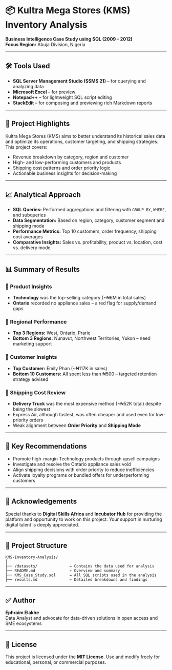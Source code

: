# 📦 Kultra Mega Stores (KMS) Inventory Analysis

**Business Intelligence Case Study using SQL (2009 – 2012)**  
**Focus Region:** Abuja Division, Nigeria  

---

## 🛠️ Tools Used

- **SQL Server Management Studio (SSMS 21)** – for querying and analyzing data  
- **Microsoft Excel** – for preview  
- **Notepad++** – for lightweight SQL script editing  
- **StackEdit** – for composing and previewing rich Markdown reports  

---

## 🎯 Project Highlights

Kultra Mega Stores (KMS) aims to better understand its historical sales data and optimize its operations, customer targeting, and shipping strategies. This project covers:

- Revenue breakdown by category, region and customer
- High- and low-performing customers and products
- Shipping cost patterns and order priority logic
- Actionable business insights for decision-making

---

## 📈 Analytical Approach

- **SQL Queries:** Performed aggregations and filtering with `GROUP BY`, `WHERE`, and subqueries  
- **Data Segmentation:** Based on region, category, customer segment and shipping mode  
- **Performance Metrics:** Top 10 customers, order frequency, shipping cost averages  
- **Comparative Insights:** Sales vs. profitability, product vs. location, cost vs. delivery mode

---

## 📊 Summary of Results

### 🔹 Product Insights
- **Technology** was the top-selling category (~₦6M in total sales)
- **Ontario** recorded no appliance sales – a red flag for supply/demand gaps

### 🔹 Regional Performance
- **Top 3 Regions:** West, Ontario, Prarie  
- **Bottom 3 Regions:** Nunavut, Northwest Territories, Yukon – need marketing support

### 🔹 Customer Insights
- **Top Customer:** Emily Phan (~₦117K in sales)
- **Bottom 10 Customers:** All spent less than ₦500 – targeted retention strategy advised

### 🔹 Shipping Cost Review
- **Delivery Truck** was the most expensive method (~₦52K total) despite being the slowest  
- Express Air, although fastest, was often cheaper and used even for low-priority orders  
- Weak alignment between **Order Priority** and **Shipping Mode**

---

## 🧠 Key Recommendations

- Promote high-margin Technology products through upsell campaigns  
- Investigate and resolve the Ontario appliance sales void  
- Align shipping decisions with order priority to reduce inefficiencies  
- Activate loyalty programs or bundled offers for underperforming customers

---

## 🙏 Acknowledgements

Special thanks to **Digital Skills Africa** and **Incubator Hub** for providing the platform and opportunity to work on this project. Your support in nurturing digital talent is deeply appreciated.

---

## 📂 Project Structure

```
KMS-Inventory-Analysis/
│
├── /datasets/              ← Contains the data used for analysis
├── README.md               ← Overview and summary
├── KMS_Case_Study.sql      ← All SQL scripts used in the analysis
├── results.md              ← Detailed breakdowns and findings
```

---

## ✅ Author

**Ephraim Elakhe**  
Data Analyst and advocate for data-driven solutions in open access and SME ecosystems  

---

## 📎 License

This project is licensed under the **MIT License**. Use and modify freely for educational, personal, or commercial purposes.

